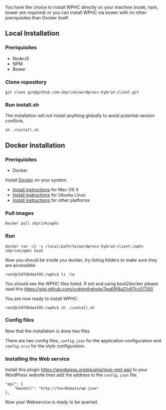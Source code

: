 You have the choice to install WPHC directly on your machine (node, npm, bower are required) or you can install WPHC via bower with no other preriquisites than Docker itself.

## Local Installation

### Preriquisites

* NodeJS
* NPM
* Bower

### Clone repository

```
git clone git@github.com:shprink/wordpress-hybrid-client.git
```

### Run install.sh

The installation will not install anything globally to avoid potential version conflicts.

```
sh ./install.sh
```

## Docker Installation

### Preriquisites

* Docker

Install [Docker](https://www.docker.com/) on your system.

* [Install instructions](https://docs.docker.com/installation/mac/) for Mac OS X
* [Install instructions](https://docs.docker.com/installation/ubuntulinux/) for Ubuntu Linux
* [Install instructions](https://docs.docker.com/installation/) for other platforms

### Pull images

```
Docker pull shprink/wphc
```

### Run

```
docker run -it -v /local/path/to/wordpress-hybrid-client:/wphc shprink/wphc bash
```

Now you should be inside you docker, try listing folders to make sure they are accessible:

```
root@c5d7db4eaf05:/wphc$ ls -la
```

You should see the WPHC files listed. If not and using boot2docker please read this <https://gist.github.com/codeinthehole/7ea69f8a21c67cc07293>

You are now ready to install WPHC:

```
root@c5d7db4eaf05:/wphc$ sh ./install.sh
```

### Config files

Now that the installation is done two files

There are two config files, ```config.json``` for the application configuration and ```config.scss``` for the style configuration.

### Installing the Web service

Install this plugin <https://wordpress.org/plugins/json-rest-api/> to your WordPress website then add the address to the ```config.json``` file:

```
"api": {
    "baseUrl": "http://YourDomain/wp-json"
},
```

Now your Webservice is ready to be queried.
